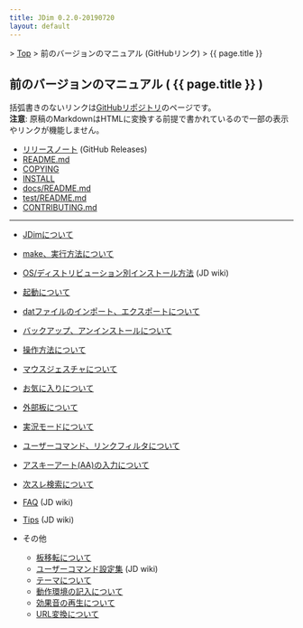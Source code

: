 ```yaml
---
title: JDim 0.2.0-20190720
layout: default
---
```

<!-- SPDX-License-Identifier: FSFAP OR GPL-2.0-or-later -->

&gt; [Top](../) &gt; 前のバージョンのマニュアル (GitHubリンク) &gt; {{ page.title }}


## 前のバージョンのマニュアル ( {{ page.title }} )

括弧書きのないリンクは[GitHubリポジトリ][gh]のページです。<br>
**注意**: 原稿のMarkdownはHTMLに変換する前提で書かれているので一部の表示やリンクが機能しません。

- [リリースノート][release-note] (GitHub Releases)
- [README.md][readme]
- [COPYING][copying]
- [INSTALL][install]
- [docs/README.md][docs-readme]
- [test/README.md][test-readme]
- [CONTRIBUTING.md][contributing]

---

- [JDimについて][about]
- [make、実行方法について][make]
- [OS/ディストリビューション別インストール方法][jdwiki-install] (JD wiki)
- [起動について][start]
- [datファイルのインポート、エクスポートについて][dat]
- [バックアップ、アンインストールについて][backup]

- [操作方法について][operation]
- [マウスジェスチャについて][mouse]

- [お気に入りについて][favorite]
- [外部板について][external]
- [実況モードについて][live]
- [ユーザーコマンド、リンクフィルタについて][usrcmd]
- [アスキーアート(AA)の入力について][asciiart]
- [次スレ検索について][next]

- [FAQ][jdwiki-faq] (JD wiki)
- [Tips][jdwiki-tips] (JD wiki)
- その他
  - [板移転について][move]
  - [ユーザーコマンド設定集][jdwiki-usrcmd] (JD wiki)
  - [テーマについて][skin]
  - [動作環境の記入について][environment]
  - [効果音の再生について][sound]
  - [URL変換について][urlreplace]

[gh]: https://github.com/JDimproved/JDim/tree/JDim-v0.2.0

[release-note]: https://github.com/JDimproved/JDim/releases/tag/JDim-v0.2.0
[readme]: https://github.com/JDimproved/JDim/blob/JDim-v0.2.0/README.md
[copying]: https://github.com/JDimproved/JDim/blob/JDim-v0.2.0/COPYING
[install]: https://github.com/JDimproved/JDim/blob/JDim-v0.2.0/INSTALL
[docs-readme]: https://github.com/JDimproved/JDim/blob/JDim-v0.2.0/docs/README.md
[test-readme]: https://github.com/JDimproved/JDim/blob/JDim-v0.2.0/test/README.md
[contributing]: https://github.com/JDimproved/JDim/blob/JDim-v0.2.0/CONTRIBUTING.md

[about]: https://github.com/JDimproved/JDim/blob/JDim-v0.2.0/docs/manual/about.md
[make]: https://github.com/JDimproved/JDim/blob/JDim-v0.2.0/docs/manual/make.md
[jdwiki-install]: https://ja.osdn.net/projects/jd4linux/wiki/OS%2F%E3%83%87%E3%82%A3%E3%82%B9%E3%83%88%E3%83%AA%E3%83%93%E3%83%A5%E3%83%BC%E3%82%B7%E3%83%A7%E3%83%B3%E5%88%A5%E3%82%A4%E3%83%B3%E3%82%B9%E3%83%88%E3%83%BC%E3%83%AB%E6%96%B9%E6%B3%95
[start]: https://github.com/JDimproved/JDim/blob/JDim-v0.2.0/docs/manual/start.md
[dat]: https://github.com/JDimproved/JDim/blob/JDim-v0.2.0/docs/manual/dat.md
[backup]: https://github.com/JDimproved/JDim/blob/JDim-v0.2.0/docs/manual/backup.md

[operation]: https://github.com/JDimproved/JDim/blob/JDim-v0.2.0/docs/manual/operation.md
[mouse]: https://github.com/JDimproved/JDim/blob/JDim-v0.2.0/docs/manual/mouse.md

[favorite]: https://github.com/JDimproved/JDim/blob/JDim-v0.2.0/docs/manual/favorite.md
[external]: https://github.com/JDimproved/JDim/blob/JDim-v0.2.0/docs/manual/external.md
[live]: https://github.com/JDimproved/JDim/blob/JDim-v0.2.0/docs/manual/live.md
[usrcmd]: https://github.com/JDimproved/JDim/blob/JDim-v0.2.0/docs/manual/usrcmd.md
[asciiart]: https://github.com/JDimproved/JDim/blob/JDim-v0.2.0/docs/manual/asciiart.md
[next]: https://github.com/JDimproved/JDim/blob/JDim-v0.2.0/docs/manual/next.md

[jdwiki-faq]: https://ja.osdn.net/projects/jd4linux/wiki/FAQ
[jdwiki-tips]: https://ja.osdn.net/projects/jd4linux/wiki/Tips
[move]: https://github.com/JDimproved/JDim/blob/JDim-v0.2.0/docs/manual/move.md
[jdwiki-usrcmd]: https://ja.osdn.net/projects/jd4linux/wiki/%E3%83%A6%E3%83%BC%E3%82%B6%E3%83%BC%E3%82%B3%E3%83%9E%E3%83%B3%E3%83%89%E8%A8%AD%E5%AE%9A%E9%9B%86
[skin]: https://github.com/JDimproved/JDim/blob/JDim-v0.2.0/docs/manual/skin.md
[environment]: https://github.com/JDimproved/JDim/blob/JDim-v0.2.0/docs/manual/environment.md
[sound]: https://github.com/JDimproved/JDim/blob/JDim-v0.2.0/docs/manual/sound.md
[urlreplace]: https://github.com/JDimproved/JDim/blob/JDim-v0.2.0/docs/manual/urlreplace.md
